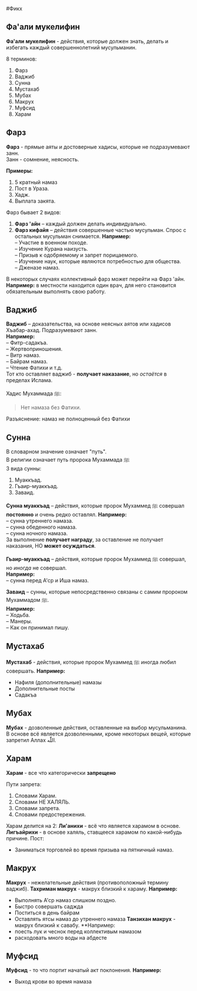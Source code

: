 #Фикх
## Фа'али мукелифин
__Фа'али мукелифин__ - действия, которые должен знать, делать и избегать каждый совершеннолетний мусульманин.

8 терминов:  
1. Фарз
2. Ваджиб  
3. Сунна  
4. Мустахаб  
5. Мубах  
6. Макрух  
7. Муфсид  
8. Харам

## Фарз
__Фарз__ - прямые аяты и достоверные хадисы, которые не подразумевают занн.  
Занн - сомнение, неясность.

__Примеры:__  
1. 5 кратный намаз
2. Пост в Ураза.
3. Хадж.
4. Выплата закята.  

Фарз бывает 2 видов:  
1. __Фарз 'айн__ – каждый должен делать индивидуально.  
2. __Фарз кифайя__ – действия совершенные частью мусульман. Спрос с остальных мусульман снимается.
__Например:__   
– Участие в военном походе.  
– Изучение Курана наизусть.  
– Призыв к одобряемому и запрет порицаемого.  
– Изучение наук, которые являются потребностью для общества.   
– Дженазе намаз.  

В некоторых случаях коллективный фарз может перейти на Фарз 'айн.
__Например:__ в местности находится один врач, для него становится обязательным выполнять свою работу.

## Ваджиб
__Ваджиб__ – доказательства, на основе неясных аятов или хадисов Хъабар-ахад. Подразумевают занн.  
__Например:__  
– Фитр-садакъа.  
– Жертвоприношения.  
– Витр намаз.  
– Байрам намаз.  
– Чтение Фатихи и т.д.  
Тот кто оставляет ваджиб - __получает наказание__, но _остаётся_ в пределах Ислама.

Хадис Мухаммада ﷺ:
> Нет намаза без Фатихи.

Разъяснение: намаз не полноценный без Фатихи
## Сунна
В словарном значение означает "путь".  
В религии означает путь пророка Мухаммада ﷺ  
3 вида сунны:  
1. Муаккъад.  
2. Гъаир-муаккъад.  
3. Заваид.  

__Сунна муаккъад__ – действия, которые пророк Мухаммед ﷺ совершал __постоянно__ и очень редко оставлял.
__Например:__  
– сунна утреннего намаза.  
– сунна обеденного намаза.  
– сунна ночного намаза.  
За выполнение __получает награду__, за оставление не получает наказания, НО __может осуждаться__.

__Гъаир-муаккъад__  – действия, которые пророк Мухаммед ﷺ совершал, но _иногда_ не совершал.  
__Например:__  
– сунна перед А'ср и Иша намаз.

__Заваид__ – сунны, которые непосредственно связаны с самим пророком Мухаммадом ﷺ.  
__Например:__  
– Ходьба.  
– Манеры.  
– Как он принимал пишу.
## Мустахаб
**Мустахаб** - действия, которые пророк Мухаммед ﷺ иногда любил совершать.
**Например:**
- Нафиля (дополнительные) намазы
- Дополнительные посты
- Садакъа
## Мубах
**Мубах** - дозволенные действия, оставленные на выбор мусульманина.
В основе всё является дозволенными, кроме некоторых вещей, которые запретил Аллах اللّٰه.
## Харам
**Харам** - все что категорически **запрещено**

Пути запрета:
1. Словами Харам.
2. Словами НЕ ХАЛЯЛЬ.
3. Словами запрета.
4. Словами предостережения.

Харам делится на 2:
**Ли'анихи** - всё что является харамом в основе.
**Лигъайрихи** - в основе халяль, ставщееся харамом по какой-нибудь причине.
Пост:
- Заниматься торговлей во время призыва на пятничный намаз.
## Макрух
**Макрух** - нежелательные действия (противоположный термину ваджиб).
**Тахриман макрух** - макрух близкий к хараму.
**Например:**
- Выполнять А'ср намаз слишком поздно.
- Быстро совершать саджда
- Поститься в день байрам
- Оставлять ятсы намаз до утреннего намаза
**Танзихан макрух** - макрух близкий к савабу.
**Например:
- поесть лук и чеснок перед коллективым намазом
- расходовать много воды на абдесте
## Муфсид
**Муфсид** - то что портит начатый акт поклонения.
**Например:**
- Выход крови во время намаза